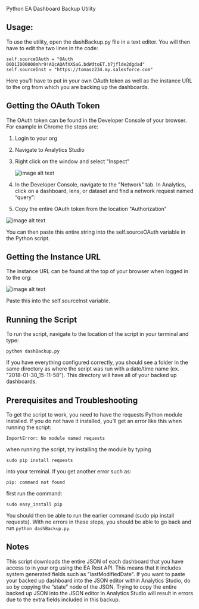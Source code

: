 Python EA Dashboard Backup Utility

## Usage:

To use the utility, open the dashBackup.py file in a text editor. You will then have to edit the two lines in the code:

    self.sourceOAuth = "OAuth 00D1I000000mhr9!AQcAQAfXXSaG.bdWdtoET.b7jflde2dgdad"
    self.sourceInst = "https://tomasz234.my.salesforce.com"

Here you’ll have to put in your own OAuth token as well as the instance URL to the org from which you are backing up the dashboards. 

## Getting the OAuth Token

The OAuth token can be found in the Developer Console of your browser. For example in Chrome the steps are:

1. Login to your org

2. Navigate to Analytics Studio

3. Right click on the window and select "Inspect"

	![image alt text](image_0.png)

4. In the Developer Console, navigate to the "Network" tab. In Analytics, click on a dashboard, lens, or dataset and find a network request named “query”:

5. Copy the entire OAuth token from the location "Authorization"

![image alt text](image_1.png)

You can then paste this entire string into the self.sourceOAuth variable in the Python script.

## Getting the Instance URL

The instance URL can be found at the top of your browser when logged in to the org:

![image alt text](image_2.png)

Paste this into the self.sourceInst variable.

## Running the Script

To run the script, navigate to the location of the script in your terminal and type:

    python dashBackup.py

If you have everything configured correctly, you should see a folder in the same directory as where the script was run with a date/time name (ex. "2018-01-30_15-11-58"). This directory will have all of your backed up dashboards.

## Prerequisites and Troubleshooting

To get the script to work, you need to have the requests Python module installed. If you do not have it installed, you’ll get an error like this when running the script:

    ImportError: No module named requests

 when running the script, try installing the module by typing

    sudo pip install requests

 into your terminal. If you get another error such as:

    pip: command not found

first run the command:

    sudo easy_install pip

You should then be able to run the earlier command (sudo pip install requests). With no errors in these steps, you should be able to go back and run `python dashBackup.py`. 

## Notes

This script downloads the entire JSON of each dashboard that you have access to in your org using the EA Rest API. This means that it includes system generated fields such as "lastModifiedDate". If you want to paste your backed up dashboard into the JSON editor within Analytics Studio, do so by copying the “state” node of the JSON. Trying to copy the entire backed up JSON into the JSON editor in Analytics Studio will result in errors due to the extra fields included in this backup.


